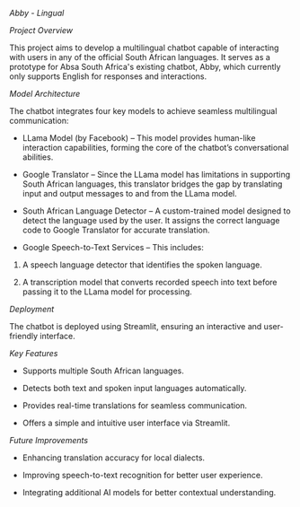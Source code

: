 *Abby - Lingual*

*Project Overview*

This project aims to develop a multilingual chatbot capable of interacting with users in any of the official South African languages. It serves as a prototype for Absa South Africa's existing chatbot, Abby, which currently only supports English for responses and interactions.

*Model Architecture*

The chatbot integrates four key models to achieve seamless multilingual communication:

* LLama Model (by Facebook) – This model provides human-like interaction capabilities, forming the core of the chatbot’s conversational abilities.

* Google Translator – Since the LLama model has limitations in supporting South African languages, this translator bridges the gap by translating input and output messages to and from the LLama model.

* South African Language Detector – A custom-trained model designed to detect the language used by the user. It assigns the correct language code to Google Translator for accurate translation. 

* Google Speech-to-Text Services – This includes:

1. A speech language detector that identifies the spoken language.

2. A transcription model that converts recorded speech into text before passing it to the LLama model for processing.

*Deployment*

The chatbot is deployed using Streamlit, ensuring an interactive and user-friendly interface.

*Key Features*

* Supports multiple South African languages.

* Detects both text and spoken input languages automatically.

* Provides real-time translations for seamless communication.

* Offers a simple and intuitive user interface via Streamlit.

*Future Improvements*

* Enhancing translation accuracy for local dialects.

* Improving speech-to-text recognition for better user experience.

* Integrating additional AI models for better contextual understanding.
